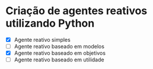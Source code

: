 # Criação de agentes reativos utilizando Python

- [x] Agente reativo simples
- [ ] Agente reativo baseado em modelos
- [x] Agente reativo baseado em objetivos
- [ ] Agente reativo baseado em utilidade
